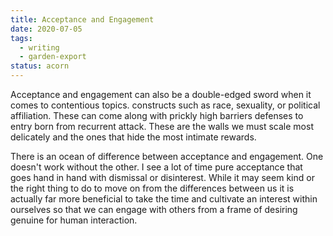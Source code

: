 ```yaml
---
title: Acceptance and Engagement
date: 2020-07-05
tags:
  - writing
  - garden-export
status: acorn
---
```



 Acceptance and engagement can also be a double-edged sword when it comes to contentious topics. constructs such as race, sexuality, or political affiliation. These can come along with prickly high barriers defenses to entry born from recurrent attack. These are the walls we must scale most delicately and the ones that hide the most intimate rewards.

 There is an ocean of difference between acceptance and engagement. One doesn't work without the other. I see a lot of time pure acceptance that goes hand in hand with dismissal or disinterest. While it may seem kind or the right thing to do to move on from the differences between us it is actually far more beneficial to take the time and cultivate an interest within ourselves so that we can engage with others from a frame of desiring genuine for human interaction.


